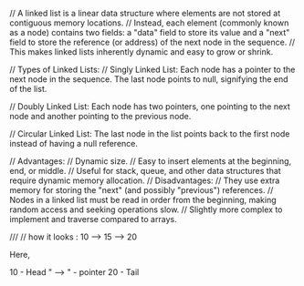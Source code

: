 // A linked list is a linear data structure where elements are not stored at contiguous memory locations.
// Instead, each element (commonly known as a node) contains two fields: a "data" field to store its value and a "next" field to store the reference (or address) of the next node in the sequence.
// This makes linked lists inherently dynamic and easy to grow or shrink.

// Types of Linked Lists:
// Singly Linked List: Each node has a pointer to the next node in the sequence. The last node points to null, signifying the end of the list.

// Doubly Linked List: Each node has two pointers, one pointing to the next node and another pointing to the previous node.

// Circular Linked List: The last node in the list points back to the first node instead of having a null reference.

// Advantages:
// Dynamic size.
// Easy to insert elements at the beginning, end, or middle.
// Useful for stack, queue, and other data structures that require dynamic memory allocation.
// Disadvantages:
// They use extra memory for storing the "next" (and possibly "previous") references.
// Nodes in a linked list must be read in order from the beginning, making random access and seeking operations slow.
// Slightly more complex to implement and traverse compared to arrays.

///
// how it looks :
10 --> 15 --> 20

Here,

10 - Head
" --> " - pointer
20 - Tail
